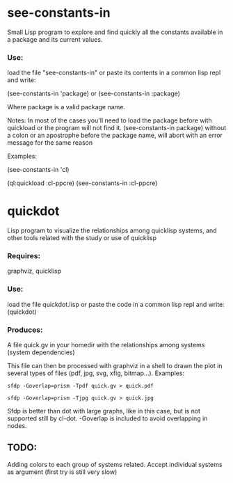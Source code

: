 # see-constants-in
Small Lisp program to explore and find quickly all the constants available in a package and its current values.

### Use: 
load the file "see-constants-in" or paste its contents in a common lisp repl and write:

(see-constants-in 'package) or (see-constants-in :package)

Where package is a valid package name.

Notes: In most of the cases you'll need to load the package before with quickload or the program will not find it. 
(see-constants-in package) without a colon or an apostrophe before the package name, will abort with an error message for the same reason

Examples: 

(see-constants-in 'cl)

(ql:quickload :cl-ppcre) (see-constants-in :cl-ppcre)

# quickdot
Lisp program to visualize the relationships among quicklisp systems, and other tools related with the study or use of quicklisp

### Requires: 
graphviz, quicklisp

### Use: 
load the file quickdot.lisp or paste the code in a common lisp repl and write:
(quickdot)

### Produces: 
A file quick.gv in your homedir with the relationships among systems (system dependencies) 

This file can then be processed with graphviz in a shell to drawn the plot in several types of files (pdf, jpg, svg, xfig, bitmap...). Examples:

`sfdp -Goverlap=prism -Tpdf quick.gv > quick.pdf`

`sfdp -Goverlap=prism -Tjpg quick.gv > quick.jpg`

Sfdp is better than dot with large graphs, like in this case, but is not supported still by cl-dot. -Goverlap is included to avoid overlapping in nodes.

## TODO:

Adding colors to each group of systems related.
Accept individual systems as argument (first try is still very slow) 
